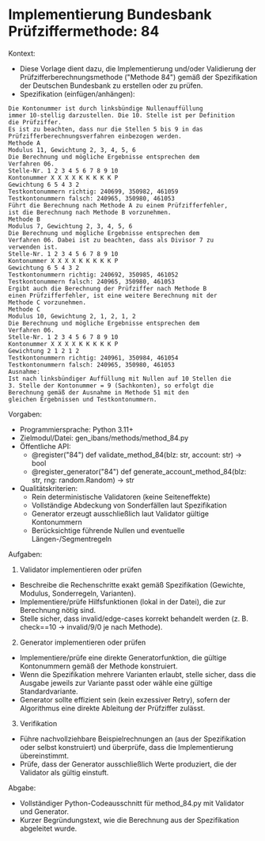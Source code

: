 # Implementierung Bundesbank Prüfziffermethode: 84

Kontext:
- Diese Vorlage dient dazu, die Implementierung und/oder Validierung der Prüfzifferberechnungsmethode ("Methode 84") gemäß der Spezifikation der Deutschen Bundesbank zu erstellen oder zu prüfen.
- Spezifikation (einfügen/anhängen):

```Text
Die Kontonummer ist durch linksbündige Nullenauffüllung
immer 10-stellig darzustellen. Die 10. Stelle ist per Definition
die Prüfziffer.
Es ist zu beachten, dass nur die Stellen 5 bis 9 in das
Prüfzifferberechnungsverfahren einbezogen werden.
Methode A
Modulus 11, Gewichtung 2, 3, 4, 5, 6
Die Berechnung und mögliche Ergebnisse entsprechen dem
Verfahren 06.
Stelle-Nr. 1 2 3 4 5 6 7 8 9 10
Kontonummer X X X X K K K K K P
Gewichtung 6 5 4 3 2
Testkontonummern richtig: 240699, 350982, 461059
Testkontonummern falsch: 240965, 350980, 461053
Führt die Berechnung nach Methode A zu einem Prüfzifferfehler,
ist die Berechnung nach Methode B vorzunehmen.
Methode B
Modulus 7, Gewichtung 2, 3, 4, 5, 6
Die Berechnung und mögliche Ergebnisse entsprechen dem
Verfahren 06. Dabei ist zu beachten, dass als Divisor 7 zu
verwenden ist.
Stelle-Nr. 1 2 3 4 5 6 7 8 9 10
Kontonummer X X X X K K K K K P
Gewichtung 6 5 4 3 2
Testkontonummern richtig: 240692, 350985, 461052
Testkontonummern falsch: 240965, 350980, 461053
Ergibt auch die Berechnung der Prüfziffer nach Methode B
einen Prüfzifferfehler, ist eine weitere Berechnung mit der
Methode C vorzunehmen.
Methode C
Modulus 10, Gewichtung 2, 1, 2, 1, 2
Die Berechnung und mögliche Ergebnisse entsprechen dem
Verfahren 06.
Stelle-Nr. 1 2 3 4 5 6 7 8 9 10
Kontonummer X X X X K K K K K P
Gewichtung 2 1 2 1 2
Testkontonummern richtig: 240961, 350984, 461054
Testkontonummern falsch: 240965, 350980, 461053
Ausnahme:
Ist nach linksbündiger Auffüllung mit Nullen auf 10 Stellen die
3. Stelle der Kontonummer = 9 (Sachkonten), so erfolgt die
Berechnung gemäß der Ausnahme in Methode 51 mit den
gleichen Ergebnissen und Testkontonummern.
```

Vorgaben:
- Programmiersprache: Python 3.11+
- Zielmodul/Datei: gen_ibans/methods/method_84.py
- Öffentliche API:
  - @register("84") def validate_method_84(blz: str, account: str) -> bool
  - @register_generator("84") def generate_account_method_84(blz: str, rng: random.Random) -> str
- Qualitätskriterien:
  - Rein deterministische Validatoren (keine Seiteneffekte)
  - Vollständige Abdeckung von Sonderfällen laut Spezifikation
  - Generator erzeugt ausschließlich laut Validator gültige Kontonummern
  - Berücksichtige führende Nullen und eventuelle Längen-/Segmentregeln

Aufgaben:
1) Validator implementieren oder prüfen
- Beschreibe die Rechenschritte exakt gemäß Spezifikation (Gewichte, Modulus, Sonderregeln, Varianten).
- Implementiere/prüfe Hilfsfunktionen (lokal in der Datei), die zur Berechnung nötig sind.
- Stelle sicher, dass invalid/edge-cases korrekt behandelt werden (z. B. check==10 -> invalid/9/0 je nach Methode).

2) Generator implementieren oder prüfen
- Implementiere/prüfe eine direkte Generatorfunktion, die gültige Kontonummern gemäß der Methode konstruiert.
- Wenn die Spezifikation mehrere Varianten erlaubt, stelle sicher, dass die Ausgabe jeweils zur Variante passt oder wähle eine gültige Standardvariante.
- Generator sollte effizient sein (kein exzessiver Retry), sofern der Algorithmus eine direkte Ableitung der Prüfziffer zulässt.

3) Verifikation
- Führe nachvollziehbare Beispielrechnungen an (aus der Spezifikation oder selbst konstruiert) und überprüfe, dass die Implementierung übereinstimmt.
- Prüfe, dass der Generator ausschließlich Werte produziert, die der Validator als gültig einstuft.

Abgabe:
- Vollständiger Python-Codeausschnitt für method_84.py mit Validator und Generator.
- Kurzer Begründungstext, wie die Berechnung aus der Spezifikation abgeleitet wurde.